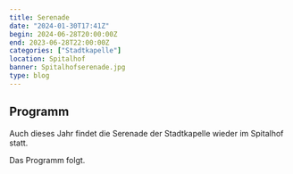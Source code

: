 ```yaml
---
title: Serenade
date: "2024-01-30T17:41Z"
begin: 2024-06-28T20:00:00Z
end: 2023-06-28T22:00:00Z
categories: ["Stadtkapelle"]
location: Spitalhof
banner: Spitalhofserenade.jpg
type: blog
---
```

## Programm

Auch dieses Jahr findet die Serenade der Stadtkapelle wieder im Spitalhof statt.

Das Programm folgt.